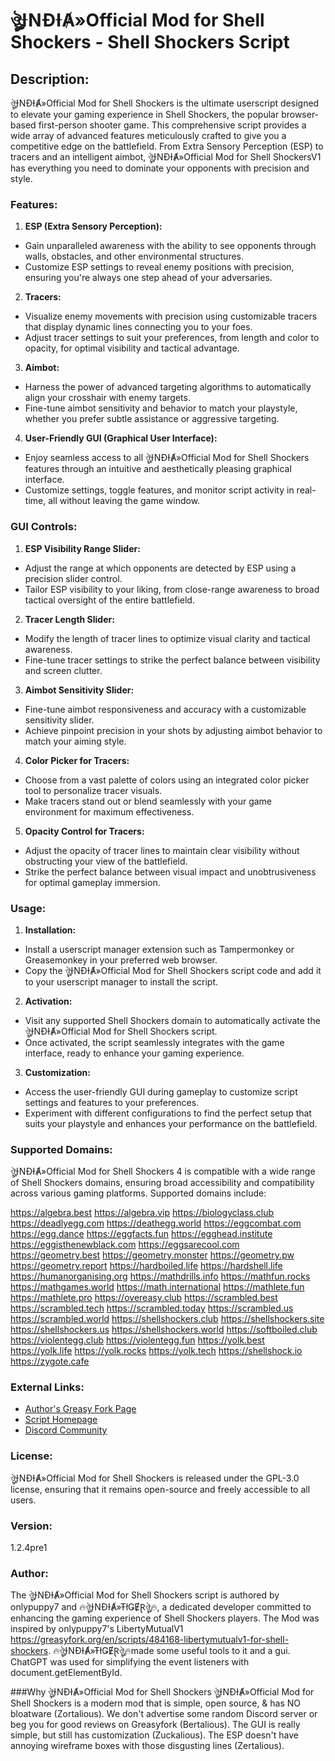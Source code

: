 
# ঔৣƗNĐƗȺ»Official Mod for Shell Shockers - Shell Shockers Script

## Description:
ঔৣƗNĐƗȺ»Official Mod for Shell Shockers is the ultimate userscript designed to elevate your gaming experience in Shell Shockers, the popular browser-based first-person shooter game. This comprehensive script provides a wide array of advanced features meticulously crafted to give you a competitive edge on the battlefield. From Extra Sensory Perception (ESP) to tracers and an intelligent aimbot, ঔৣƗNĐƗȺ»Official Mod for Shell ShockersV1 has everything you need to dominate your opponents with precision and style.

### Features:
1. **ESP (Extra Sensory Perception):**
- Gain unparalleled awareness with the ability to see opponents through walls, obstacles, and other environmental structures.
- Customize ESP settings to reveal enemy positions with precision, ensuring you're always one step ahead of your adversaries.

2. **Tracers:**
- Visualize enemy movements with precision using customizable tracers that display dynamic lines connecting you to your foes.
- Adjust tracer settings to suit your preferences, from length and color to opacity, for optimal visibility and tactical advantage.

3. **Aimbot:**
- Harness the power of advanced targeting algorithms to automatically align your crosshair with enemy targets.
- Fine-tune aimbot sensitivity and behavior to match your playstyle, whether you prefer subtle assistance or aggressive targeting.

4. **User-Friendly GUI (Graphical User Interface):**
- Enjoy seamless access to all ঔৣƗNĐƗȺ»Official Mod for Shell Shockers features through an intuitive and aesthetically pleasing graphical interface.
- Customize settings, toggle features, and monitor script activity in real-time, all without leaving the game window.

### GUI Controls:
1. **ESP Visibility Range Slider:**
- Adjust the range at which opponents are detected by ESP using a precision slider control.
- Tailor ESP visibility to your liking, from close-range awareness to broad tactical oversight of the entire battlefield.

2. **Tracer Length Slider:**
- Modify the length of tracer lines to optimize visual clarity and tactical awareness.
- Fine-tune tracer settings to strike the perfect balance between visibility and screen clutter.

3. **Aimbot Sensitivity Slider:**
- Fine-tune aimbot responsiveness and accuracy with a customizable sensitivity slider.
- Achieve pinpoint precision in your shots by adjusting aimbot behavior to match your aiming style.

4. **Color Picker for Tracers:**
- Choose from a vast palette of colors using an integrated color picker tool to personalize tracer visuals.
- Make tracers stand out or blend seamlessly with your game environment for maximum effectiveness.

5. **Opacity Control for Tracers:**
- Adjust the opacity of tracer lines to maintain clear visibility without obstructing your view of the battlefield.
- Strike the perfect balance between visual impact and unobtrusiveness for optimal gameplay immersion.

### Usage:
1. **Installation:**
- Install a userscript manager extension such as Tampermonkey or Greasemonkey in your preferred web browser.
- Copy the ঔৣƗNĐƗȺ»Official Mod for Shell Shockers script code and add it to your userscript manager to install the script.

2. **Activation:**
- Visit any supported Shell Shockers domain to automatically activate the ঔৣƗNĐƗȺ»Official Mod for Shell Shockers script.
- Once activated, the script seamlessly integrates with the game interface, ready to enhance your gaming experience.

3. **Customization:**
- Access the user-friendly GUI during gameplay to customize script settings and features to your preferences.
- Experiment with different configurations to find the perfect setup that suits your playstyle and enhances your performance on the battlefield.

### Supported Domains:
ঔৣƗNĐƗȺ»Official Mod for Shell Shockers 4 is compatible with a wide range of Shell Shockers domains, ensuring broad accessibility and compatibility across various gaming platforms. Supported domains include:

https://algebra.best
https://algebra.vip
https://biologyclass.club
https://deadlyegg.com
https://deathegg.world
https://eggcombat.com
https://egg.dance
https://eggfacts.fun
https://egghead.institute
https://eggisthenewblack.com
https://eggsarecool.com
https://geometry.best
https://geometry.monster
https://geometry.pw
https://geometry.report
https://hardboiled.life
https://hardshell.life
https://humanorganising.org
https://mathdrills.info
https://mathfun.rocks
https://mathgames.world
https://math.international
https://mathlete.fun
https://mathlete.pro
https://overeasy.club
https://scrambled.best
https://scrambled.tech
https://scrambled.today
https://scrambled.us
https://scrambled.world
https://shellshockers.club
https://shellshockers.site
https://shellshockers.us
https://shellshockers.world
https://softboiled.club
https://violentegg.club
https://violentegg.fun
https://yolk.best
https://yolk.life
https://yolk.rocks
https://yolk.tech
https://shellshock.io
https://zygote.cafe

### External Links:
- [Author's Greasy Fork Page](https://greasyfork.org/en/users/1171404-ঔৣɨnđɨⱥ-ŧłǥɇɽঔৣ/)
- [Script Homepage](https://greasyfork.org/en/scripts/489957-ঔৣ-ɨnđɨⱥnŧłǥɇɽ-ঔৣ-aimbot/)
- [Discord Community](https://discord.gg/R5rv9etva9)

### License:
ঔৣƗNĐƗȺ»Official Mod for Shell Shockers is released under the GPL-3.0 license, ensuring that it remains open-source and freely accessible to all users.

### Version:
1.2.4pre1

### Author:
The ঔৣƗNĐƗȺ»Official Mod for Shell Shockers script is authored by onlypuppy7 and 🔥ঔৣƗNĐƗȺ»ŦłǤɆⱤঔৣ🔥, a dedicated developer committed to enhancing the gaming experience of Shell Shockers players.
The Mod was inspired by onlypuppy7's LibertyMutualV1 https://greasyfork.org/en/scripts/484168-libertymutualv1-for-shell-shockers. 🔥ঔৣƗNĐƗȺ»ŦłǤɆⱤঔৣ🔥made some useful tools to it and a gui. ChatGPT was used for simplifying the event listeners with document.getElementById.

###Why ঔৣƗNĐƗȺ»Official Mod for Shell Shockers
ঔৣƗNĐƗȺ»Official Mod for Shell Shockers is a modern mod that is simple, open source, & has NO bloatware (Zortalious).
We don't advertise some random Discord server or beg you for good reviews on Greasyfork (Bertalious).
The GUI is really simple, but still has customization (Zuckalious).
The ESP doesn't have annoying wireframe boxes with those disgusting lines (Zertalious).
